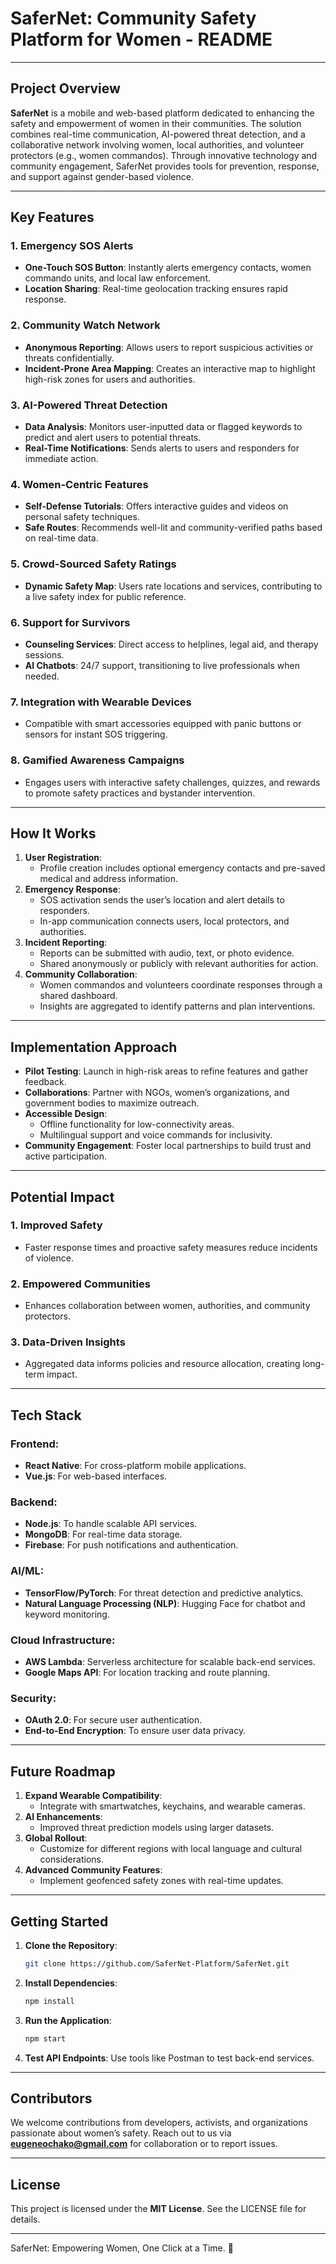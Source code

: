 # **SaferNet: Community Safety Platform for Women - README**

---

## **Project Overview**
**SaferNet** is a mobile and web-based platform dedicated to enhancing the safety and empowerment of women in their communities. The solution combines real-time communication, AI-powered threat detection, and a collaborative network involving women, local authorities, and volunteer protectors (e.g., women commandos). Through innovative technology and community engagement, SaferNet provides tools for prevention, response, and support against gender-based violence.

---

## **Key Features**
### **1. Emergency SOS Alerts**
- **One-Touch SOS Button**: Instantly alerts emergency contacts, women commando units, and local law enforcement.
- **Location Sharing**: Real-time geolocation tracking ensures rapid response.

### **2. Community Watch Network**
- **Anonymous Reporting**: Allows users to report suspicious activities or threats confidentially.
- **Incident-Prone Area Mapping**: Creates an interactive map to highlight high-risk zones for users and authorities.

### **3. AI-Powered Threat Detection**
- **Data Analysis**: Monitors user-inputted data or flagged keywords to predict and alert users to potential threats.
- **Real-Time Notifications**: Sends alerts to users and responders for immediate action.

### **4. Women-Centric Features**
- **Self-Defense Tutorials**: Offers interactive guides and videos on personal safety techniques.
- **Safe Routes**: Recommends well-lit and community-verified paths based on real-time data.

### **5. Crowd-Sourced Safety Ratings**
- **Dynamic Safety Map**: Users rate locations and services, contributing to a live safety index for public reference.

### **6. Support for Survivors**
- **Counseling Services**: Direct access to helplines, legal aid, and therapy sessions.
- **AI Chatbots**: 24/7 support, transitioning to live professionals when needed.

### **7. Integration with Wearable Devices**
- Compatible with smart accessories equipped with panic buttons or sensors for instant SOS triggering.

### **8. Gamified Awareness Campaigns**
- Engages users with interactive safety challenges, quizzes, and rewards to promote safety practices and bystander intervention.

---

## **How It Works**
1. **User Registration**:
   - Profile creation includes optional emergency contacts and pre-saved medical and address information.
2. **Emergency Response**:
   - SOS activation sends the user’s location and alert details to responders.
   - In-app communication connects users, local protectors, and authorities.
3. **Incident Reporting**:
   - Reports can be submitted with audio, text, or photo evidence.
   - Shared anonymously or publicly with relevant authorities for action.
4. **Community Collaboration**:
   - Women commandos and volunteers coordinate responses through a shared dashboard.
   - Insights are aggregated to identify patterns and plan interventions.

---

## **Implementation Approach**
- **Pilot Testing**: Launch in high-risk areas to refine features and gather feedback.
- **Collaborations**: Partner with NGOs, women’s organizations, and government bodies to maximize outreach.
- **Accessible Design**:
  - Offline functionality for low-connectivity areas.
  - Multilingual support and voice commands for inclusivity.
- **Community Engagement**: Foster local partnerships to build trust and active participation.

---

## **Potential Impact**
### **1. Improved Safety**
- Faster response times and proactive safety measures reduce incidents of violence.
### **2. Empowered Communities**
- Enhances collaboration between women, authorities, and community protectors.
### **3. Data-Driven Insights**
- Aggregated data informs policies and resource allocation, creating long-term impact.

---

## **Tech Stack**
### **Frontend**:
- **React Native**: For cross-platform mobile applications.
- **Vue.js**: For web-based interfaces.

### **Backend**:
- **Node.js**: To handle scalable API services.
- **MongoDB**: For real-time data storage.
- **Firebase**: For push notifications and authentication.

### **AI/ML**:
- **TensorFlow/PyTorch**: For threat detection and predictive analytics.
- **Natural Language Processing (NLP)**: Hugging Face for chatbot and keyword monitoring.

### **Cloud Infrastructure**:
- **AWS Lambda**: Serverless architecture for scalable back-end services.
- **Google Maps API**: For location tracking and route planning.

### **Security**:
- **OAuth 2.0**: For secure user authentication.
- **End-to-End Encryption**: To ensure user data privacy.

---

## **Future Roadmap**
1. **Expand Wearable Compatibility**:
   - Integrate with smartwatches, keychains, and wearable cameras.
2. **AI Enhancements**:
   - Improved threat prediction models using larger datasets.
3. **Global Rollout**:
   - Customize for different regions with local language and cultural considerations.
4. **Advanced Community Features**:
   - Implement geofenced safety zones with real-time updates.

---

## **Getting Started**
1. **Clone the Repository**:
   ```bash
   git clone https://github.com/SaferNet-Platform/SaferNet.git
   ```
2. **Install Dependencies**:
   ```bash
   npm install
   ```
3. **Run the Application**:
   ```bash
   npm start
   ```
4. **Test API Endpoints**:
   Use tools like Postman to test back-end services.

---

## **Contributors**
We welcome contributions from developers, activists, and organizations passionate about women’s safety. Reach out to us via **eugeneochako@gmail.com** for collaboration or to report issues.

---

## **License**
This project is licensed under the **MIT License**. See the LICENSE file for details.

---

SaferNet: Empowering Women, One Click at a Time. 🌟